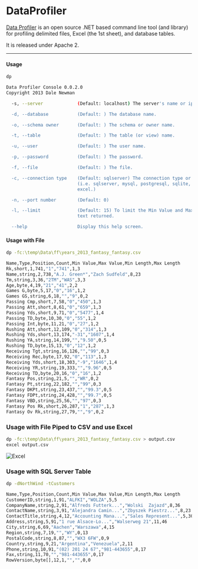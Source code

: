 DataProfiler
============

[Data Profiler](https://github.com/dalenewman/DataProfiler) is an open source 
.NET based command line tool (and library) for profiling delimited files, 
Excel (the 1st sheet), and database tables.

It is released under Apache 2.

---
#### Usage

```bash
dp

Data Profiler Console 0.0.2.0
Copyright 2013 Dale Newman

  -s, --server             (Default: localhost) The server's name or ip address.

  -d, --database           (Default: ) The database name.

  -o, --schema owner       (Default: ) The schema or owner name.

  -t, --table              (Default: ) The table (or view) name.

  -u, --user               (Default: ) The user name.

  -p, --password           (Default: ) The password.

  -f, --file               (Default: ) The file.

  -c, --connection type    (Default: sqlserver) The connection type or provider
                           (i.e. sqlserver, mysql, postgresql, sqlite, file, or
                           excel.)

  -n, --port number        (Default: 0)

  -l, --limit              (Default: 15) To limit the Min Value and Max Value
                           text returned.

  --help                   Display this help screen.
```


#### Usage with File

```bash
dp -fc:\temp\Data\ff\years_2013_fantasy_fantasy.csv

Name,Type,Position,Count,Min Value,Max Value,Min Length,Max Length
Rk,short,1,741,"1","741",1,3
Name,string,2,738,"A.J. Green*","Zach Sudfeld",8,23
Tm,string,3,36,"2TM","WAS",3,3
Age,byte,4,19,"21","41",2,2
Games G,byte,5,17,"0","16",1,2
Games GS,string,6,18,"","9",0,2
Passing Cmp,short,7,58,"0","450",1,3
Passing Att,short,8,61,"0","659",1,3
Passing Yds,short,9,71,"0","5477",1,4
Passing TD,byte,10,30,"0","55",1,2
Passing Int,byte,11,21,"0","27",1,2
Rushing Att,short,12,109,"0","314",1,3
Rushing Yds,short,13,174,"-31","1607",1,4
Rushing YA,string,14,199,"","9.50",0,5
Rushing TD,byte,15,13,"0","12",1,2
Receiving Tgt,string,16,126,"","99",0,3
Receiving Rec,byte,17,92,"0","113",1,3
Receiving Yds,short,18,303,"-9","1646",1,4
Receiving YR,string,19,333,"","9.96",0,5
Receiving TD,byte,20,16,"0","16",1,2
Fantasy Pos,string,21,5,"","WR",0,2
Fantasy Pt,string,22,182,"","99",0,3
Fantasy DKPt,string,23,437,"","99.3",0,5
Fantasy FDPt,string,24,428,"","99.7",0,5
Fantasy VBD,string,25,56,"","97",0,3
Fantasy Pos Rk,short,26,287,"1","287",1,3
Fantasy Ov Rk,string,27,79,"","9",0,2
```

### Usage with File Piped to CSV and use Excel

```bash
dp -fc:\temp\Data\ff\years_2013_fantasy_fantasy.csv > output.csv
excel output.csv
```

![Excel](https://github.com/dalenewman/DataProfiler/blob/master/Images/Excel.png)

### Usage with SQL Server Table

```bash
dp -dNorthWind -tCustomers

Name,Type,Position,Count,Min Value,Max Value,Min Length,Max Length
CustomerID,string,1,91,"ALFKI","WOLZA",5,5
CompanyName,string,2,91,"Alfreds Futterk...","Wolski  Zajazd",8,36
ContactName,string,3,91,"Alejandra Camin...","Zbyszek Piestrz...",8,23
ContactTitle,string,4,12,"Accounting Mana...","Sales Represent...",5,30
Address,string,5,91,"1 rue Alsace-Lo...","Walserweg 21",11,46
City,string,6,69,"Aachen","Warszawa",4,15
Region,string,7,19,"","WY",0,13
PostalCode,string,8,87,"","WX3 6FW",0,9
Country,string,9,21,"Argentina","Venezuela",2,11
Phone,string,10,91,"(02) 201 24 67","981-443655",8,17
Fax,string,11,70,"","981-443655",0,17
RowVersion,byte[],12,1,"","",0,0
```
